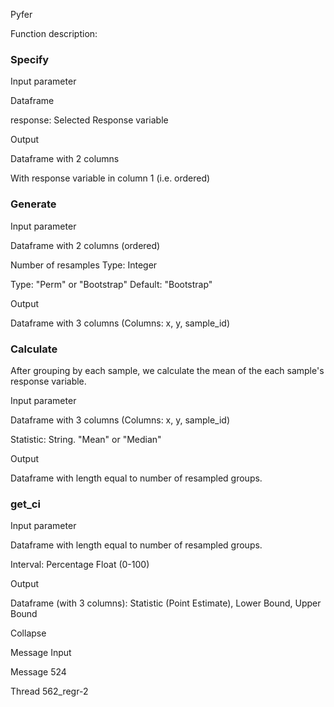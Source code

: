 Pyfer

Function description:

### Specify

Input parameter

Dataframe

response: Selected Response variable

Output

Dataframe with 2 columns

With response variable in column 1 (i.e. ordered)

### Generate

Input parameter

Dataframe with 2 columns (ordered)

Number of resamples Type: Integer

Type: "Perm" or "Bootstrap" Default: "Bootstrap"

Output

Dataframe with 3 columns (Columns: x, y, sample_id)

### Calculate

After grouping by each sample, we calculate the mean of the each sample's response variable.

Input parameter

Dataframe with 3 columns (Columns: x, y, sample_id)

Statistic: String. "Mean" or "Median"

Output

Dataframe with length equal to number of resampled groups.

### get_ci

Input parameter

Dataframe with length equal to number of resampled groups.

Interval: Percentage Float (0-100)

Output

Dataframe (with 3 columns): Statistic (Point Estimate), Lower Bound, Upper Bound



Collapse 

Message Input


Message 524

Thread
562_regr-2

